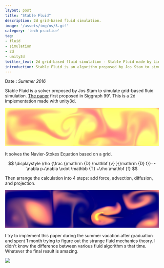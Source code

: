 ```yaml
---
layout: post
title: "Stable Fluid"
description: 2d grid-based fluid simulation.
image: '/assets/img/ns/3.gif'
category: 'tech practice'
tag:
- fluid
- simulation
- 2d
- unity3d
twitter_text: 2d grid-based fluid simulation - Stable Fluid made by Lind Chen. 
introduction: Stable Fluid is an algorithm proposed by Jos Stam to simulate grid-based fluid simulation. This is a 2d implementation made with unity3d.
---
```


Date : *Summer 2016*

Stable Fluid is a solver proposed by Jos Stam to simulate grid-based fluid simulation. [The paper](http://www.dgp.toronto.edu/people/stam/reality/Research/pdf/ns.pdf) first proposed in Siggraph 99'. This is a 2d implementation made with unity3d. 

![](/assets/img/ns/2.jpg)

It solves the Navier-Stokes Equation based on a grid. 

$$
\displaystyle \rho {\frac {\mathrm {D} \mathbf {v} }{\mathrm {D} t}}=-\nabla p+\nabla \cdot \mathbb {T} +\rho \mathbf {f}
$$

Then arrange the calculation into 4 steps: add force, advection, diffusion, and projection.

![](/assets/img/ns/3.jpg)

I try to implement this paper during the summer vacation after graduation and spent 1 month trying to figure out the strange fluid mechanics theory. I didn't know the difference between various fluid algorithm s that time. Whatever the final result is amazing.

![](/assets/img/ns/1.gif)



